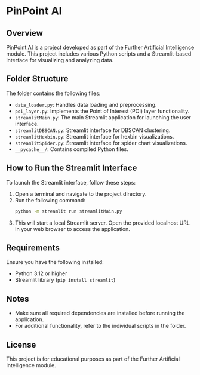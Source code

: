 # PinPoint AI

## Overview
PinPoint AI is a project developed as part of the Further Artificial Intelligence module. This project includes various Python scripts and a Streamlit-based interface for visualizing and analyzing data.

## Folder Structure
The folder contains the following files:
- `data_loader.py`: Handles data loading and preprocessing.
- `poi_layer.py`: Implements the Point of Interest (POI) layer functionality.
- `streamlitMain.py`: The main Streamlit application for launching the user interface.
- `streamlitDBSCAN.py`: Streamlit interface for DBSCAN clustering.
- `streamlitHexbin.py`: Streamlit interface for hexbin visualizations.
- `streamlitSpider.py`: Streamlit interface for spider chart visualizations.
- `__pycache__/`: Contains compiled Python files.

## How to Run the Streamlit Interface
To launch the Streamlit interface, follow these steps:
1. Open a terminal and navigate to the project directory.
2. Run the following command:
    ```bash
    python -m streamlit run streamlitMain.py
    ```
3. This will start a local Streamlit server. Open the provided localhost URL in your web browser to access the application.

## Requirements
Ensure you have the following installed:
- Python 3.12 or higher
- Streamlit library (`pip install streamlit`)

## Notes
- Make sure all required dependencies are installed before running the application.
- For additional functionality, refer to the individual scripts in the folder.

## License
This project is for educational purposes as part of the Further Artificial Intelligence module.
